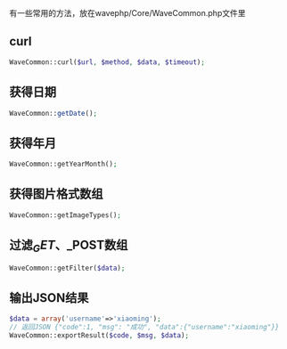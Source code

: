 <!--
author: 许萍
date: 2015-11-20
title: 公共方法
tags: 功能扩展
category: 功能扩展
status: publish
summary: Wavephp框架，轻量PHP框架，MVC分离，快速开发项目
-->

有一些常用的方法，放在wavephp/Core/WaveCommon.php文件里

## curl

```php
WaveCommon::curl($url, $method, $data, $timeout);
```

## 获得日期

```php
WaveCommon::getDate();
```

## 获得年月

```php
WaveCommon::getYearMonth();
```

## 获得图片格式数组

```php
WaveCommon::getImageTypes();
```

## 过滤$_GET、$_POST数组

```php
WaveCommon::getFilter($data);
```

## 输出JSON结果

```php
$data = array('username'=>'xiaoming');
// 返回JSON {"code":1, "msg": "成功", "data":{"username":"xiaoming"}}
WaveCommon::exportResult($code, $msg, $data); 
```
